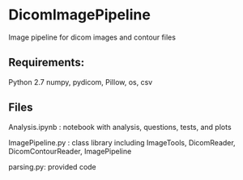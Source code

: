 # DicomImagePipeline
Image pipeline for dicom images and contour files

## Requirements:
Python 2.7
numpy, pydicom, Pillow, os, csv

## Files

Analysis.ipynb : notebook with analysis, questions, tests, and plots

ImagePipeline.py : class library including ImageTools, DicomReader, DicomContourReader, ImagePipeline

parsing.py: provided code




